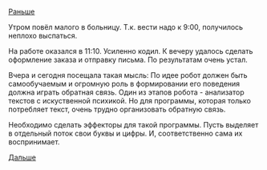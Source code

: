 [Раньше](2018.01.25.md)

Утром повёл малого в больницу. Т.к. вести надо к 9:00, получилось неплохо выспаться.

На работе оказался в 11:10.
Усиленно кодил.
К вечеру удалось сделать оформление заказа и отправку письма. По результатам очень устал.

Вчера и сегодня посещала такая мысль:
По идее робот должен быть самообучаемым и огромную роль в формировании его поведения должна играть обратная связь.
Один из этапов робота - анализатор текстов с искуственной психикой. Но для программы, которая только потребляет текст, очень трудно организовать обратную связь.

Необходимо сделать эффекторы для такой программы. Пусть выделяет в отдельный поток свои буквы и цифры. И, соответственно сама их воспринимает.

[Дальше](2018.01.27.md)